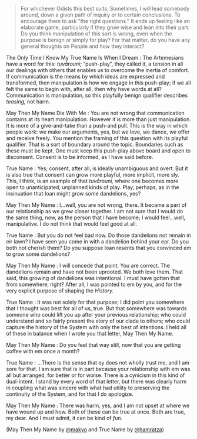 ---
---

> For whichever Odists this best suits: Sometimes, I will lead somebody around, down a given path of inquiry or to certain conclusions. To encourage them to ask "the right questions." It ends up feeling like an elaborate game, particularly if they grow wise and lean into their part. Do you think manipulation of this sort is wrong, even when the purpose is benign or simply for play? For that matter, do you have any general thoughts on People and how they interact?

The Only Time I Know My True Name Is When I Dream
:   The Artemesians have a word for this: *tuvårouni;* “push-play”, they called it, a tension in all our dealings with others that enables us to overcome the inertia of comfort. If communication is the means by which ideas are expressed and transformed, then manipulation is how we engage in this push-play; if we all felt the same to begin with, after all, then why have words at all? Communication is manipulation, so this playfully benign qualifier describes *teasing,* not harm.

May Then My Name Die With Me
:   You are not wrong that communication contains at its heart manipulation. However it is more than just manipulation. It is more of a give-and-take than a push-and pull. This is the way in which people work: we make our arguments, yes, but we love, we dance, we offer and receive freely. You mention the framing of this question with its playful qualifier. That is a sort of boundary around the topic. Boundaries such as these must be kept. One must keep this push-play above board and open to disconsent. Consent is to be informed, as I have said before.

True Name
:   Yes; consent, after all, is ideally unambiguous and overt. But it is also true that consent can grow more playful, more implicit, more sly. This, I think, is an example of that *tuvårouni,* where one becomes more open to unanticipated, unplanned kinds of play. Play, perhaps, as in the insinuation that Ioan might grow some dandelions, yes?

May Then My Name
:   I…well, you are not wrong, there. It became a part of our relationship as we grew closer together. I am not sure that I would do the same thing, now, as the person that I have become; I would feel…well, manipulative. I do not think that would feel good at all.

True Name
:   But you do not feel bad now. Do those dandelions not remain in eir lawn? I have seen you come in with a dandelion behind your ear. Do you both not cherish them? Do you suppose Ioan resents that you convinced em to grow some dandelions?

May Then My Name
:   I will concede that point. You are correct. The dandelions remain and have not been uprooted. We both love them. That said, this growing of dandelions was intentional. I must have gotten that from somewhere, right? After all, I was pointed to em by you, and for the very explicit purpose of shaping the *History.*

True Name
:   It was not solely for that purpose; I did point you somewhere that I thought was best for all of us, true. But that somewhere was towards someone who could lift you up after your previous relationship; who could understand and so fairly present the story of our clade to others; who could capture the history of the System with only the best of intentions. I held all of these in balance when I wrote you that letter, May Then My Name.

May Then My Name
:   Do you feel that way still, now that you are getting coffee with em once a month?

True Name
:   …There is the sense that ey does not wholly trust me, and I am sore for that. I am sure that is in part because your relationship with em was all but arranged, for better or for worse. There is a cynicism in this kind of dual-intent. I stand by every word of that letter, but there was clearly harm in coupling what was sincere with what had utility to preserving the continuity of the System, and for that I do apologize.

May Then My Name
:   There was harm, yes, and I am not upset at where we have wound up and how. Both of these can be true at once. Both are true, my dear. And I must admit, it can be kind of *fun.*

(May Then My Name by [@makyo](https://cohost.org/makyo) and True Name by [@hamratza](https://cohost.org/hamratza))
